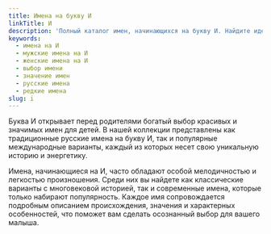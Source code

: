 ```yaml
---
title: Имена на букву И
linkTitle: И
description: 'Полный каталог имен, начинающихся на букву И. Найдите идеальное имя для вашего ребенка среди мужских и женских вариантов с подробными описаниями.'
keywords:
  - имена на И
  - мужские имена на И
  - женские имена на И
  - выбор имени
  - значение имен
  - русские имена
  - редкие имена
slug: i
---
```


Буква И открывает перед родителями богатый выбор красивых и значимых имен для детей. В нашей коллекции представлены как традиционные русские имена на букву И, так и популярные международные варианты, каждый из которых несет свою уникальную историю и энергетику.

Имена, начинающиеся на И, часто обладают особой мелодичностью и легкостью произношения. Среди них вы найдете как классические варианты с многовековой историей, так и современные имена, которые только набирают популярность. Каждое имя сопровождается подробным описанием происхождения, значения и характерных особенностей, что поможет вам сделать осознанный выбор для вашего малыша.
